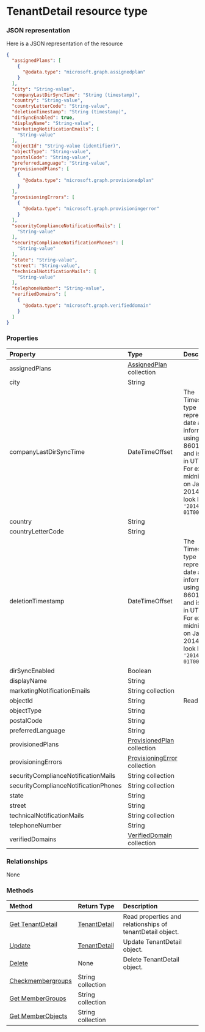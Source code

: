 # TenantDetail resource type



### JSON representation

Here is a JSON representation of the resource

<!-- {
  "blockType": "resource",
  "optionalProperties": [

  ],
  "@odata.type": "microsoft.graph.tenantdetail"
}-->

```json
{
  "assignedPlans": [
    {
      "@odata.type": "microsoft.graph.assignedplan"
    }
  ],
  "city": "String-value",
  "companyLastDirSyncTime": "String (timestamp)",
  "country": "String-value",
  "countryLetterCode": "String-value",
  "deletionTimestamp": "String (timestamp)",
  "dirSyncEnabled": true,
  "displayName": "String-value",
  "marketingNotificationEmails": [
    "String-value"
  ],
  "objectId": "String-value (identifier)",
  "objectType": "String-value",
  "postalCode": "String-value",
  "preferredLanguage": "String-value",
  "provisionedPlans": [
    {
      "@odata.type": "microsoft.graph.provisionedplan"
    }
  ],
  "provisioningErrors": [
    {
      "@odata.type": "microsoft.graph.provisioningerror"
    }
  ],
  "securityComplianceNotificationMails": [
    "String-value"
  ],
  "securityComplianceNotificationPhones": [
    "String-value"
  ],
  "state": "String-value",
  "street": "String-value",
  "technicalNotificationMails": [
    "String-value"
  ],
  "telephoneNumber": "String-value",
  "verifiedDomains": [
    {
      "@odata.type": "microsoft.graph.verifieddomain"
    }
  ]
}

```
### Properties
| Property	   | Type	|Description|
|:---------------|:--------|:----------|
|assignedPlans|[AssignedPlan](assignedplan.md) collection||
|city|String||
|companyLastDirSyncTime|DateTimeOffset|The Timestamp type represents date and time information using ISO 8601 format and is always in UTC time. For example, midnight UTC on Jan 1, 2014 would look like this: `'2014-01-01T00:00:00Z'`|
|country|String||
|countryLetterCode|String||
|deletionTimestamp|DateTimeOffset|The Timestamp type represents date and time information using ISO 8601 format and is always in UTC time. For example, midnight UTC on Jan 1, 2014 would look like this: `'2014-01-01T00:00:00Z'`|
|dirSyncEnabled|Boolean||
|displayName|String||
|marketingNotificationEmails|String collection||
|objectId|String| Read-only.|
|objectType|String||
|postalCode|String||
|preferredLanguage|String||
|provisionedPlans|[ProvisionedPlan](provisionedplan.md) collection||
|provisioningErrors|[ProvisioningError](provisioningerror.md) collection||
|securityComplianceNotificationMails|String collection||
|securityComplianceNotificationPhones|String collection||
|state|String||
|street|String||
|technicalNotificationMails|String collection||
|telephoneNumber|String||
|verifiedDomains|[VerifiedDomain](verifieddomain.md) collection||

### Relationships
None


### Methods

| Method		   | Return Type	|Description|
|:---------------|:--------|:----------|
|[Get TenantDetail](../api/tenantdetail_get.md) | [TenantDetail](tenantdetail.md) |Read properties and relationships of tenantDetail object.|
|[Update](../api/tenantdetail_update.md) | [TenantDetail](tenantdetail.md)	|Update TenantDetail object. |
|[Delete](../api/tenantdetail_delete.md) | None |Delete TenantDetail object. |
|[Checkmembergroups](../api/tenantdetail_checkmembergroups.md)|String collection||
|[Get MemberGroups](../api/tenantdetail_getmembergroups.md)|String collection||
|[Get MemberObjects](../api/tenantdetail_getmemberobjects.md)|String collection||

<!-- uuid: dc544a84-d0b4-4dfa-b55f-0cdebf625db8
2015-10-25 13:21:39 UTC -->
<!-- {
  "type": "#page.annotation",
  "description": "TenantDetail resource",
  "keywords": "",
  "section": "documentation",
  "tocPath": ""
}-->